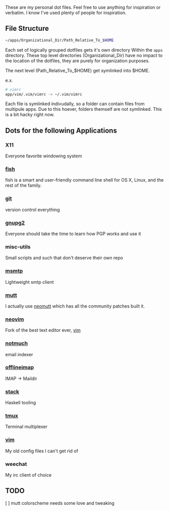 These are my personal dot files.
Feel free to use anything for inspiration or verbatim.
I know I've used plenty of people for inspiration.


## File Structure

~~~.bash
~/apps/Organizational_Dir/Path_Relative_To_$HOME
~~~

Each set of logically grouped dotfiles gets it's own directory Within the `apps` directory.
These top level directories (Organizational_Dir) have no impact to the location of the dotfiles, they are purely for organization purposes.

The next level (Path_Relative_To_$HOME) get symlinked into $HOME.

e.x.

~~~.bash
# vimrc
app/vim/.vim/vimrc -> ~/.vim/vimrc
~~~

Each file is symlinked indivudally, so a folder can contain files from multipule apps.
Due to this hoever, folders themself are not symlinked. This is a bit hacky right now.

## Dots for the following Applications

### X11
Everyone favorite windowing system

### [fish](https://fishshell.com/)

fish is a smart and user-friendly command line shell for OS X, Linux, and the rest of the family.

### [git](https://git-scm.com/)
version control everything

### [gnupg2](www.gnupg.org/)

Everyone should take the time to learn how PGP works and use it

### misc-utils

Small scripts and such that don't deserve their own repo

### [msmtp](msmtp.sourceforge.net)

Lightweight smtp client

### [mutt](www.mutt.org)

I actually use [neomutt](http://www.neomutt.org/) which has all the community patches built it.

### [neovim](https://neovim.io/)

Fork of the best text editor ever, [vim](http://www.vim.org/)

### [notmuch](https://notmuchmail.org/)
email indexer

### [offlineimap](http://www.offlineimap.org/)
IMAP -> Maildir

### [stack](https://docs.haskellstack.org/en/stable/README/)
Haskell tooling

### [tmux](https://tmux.github.io/)
Terminal multiplexer

### [vim](www.vim.org)

My old config files I can't get rid of

### weechat
My irc client of choice

## TODO

[ ] mutt colorscheme needs some love and tweaking
